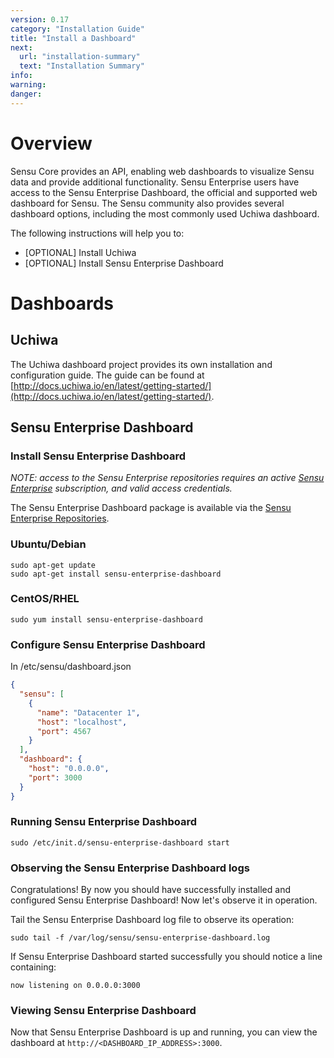 ```yaml
---
version: 0.17
category: "Installation Guide"
title: "Install a Dashboard"
next:
  url: "installation-summary"
  text: "Installation Summary"
info:
warning:
danger:
---
```


# Overview

Sensu Core provides an API, enabling web dashboards to visualize Sensu data and provide additional functionality. Sensu Enterprise users have access to the Sensu Enterprise Dashboard, the official and supported web dashboard for Sensu. The Sensu community also provides several dashboard options, including the most commonly used Uchiwa dashboard.

The following instructions will help you to:

- [OPTIONAL] Install Uchiwa
- [OPTIONAL] Install Sensu Enterprise Dashboard

# Dashboards

## Uchiwa

The Uchiwa dashboard project provides its own installation and configuration guide. The guide can be found at [http://docs.uchiwa.io/en/latest/getting-started/](http://docs.uchiwa.io/en/latest/getting-started/).

## Sensu Enterprise Dashboard

### Install Sensu Enterprise Dashboard

_NOTE: access to the Sensu Enterprise repositories requires an active [Sensu Enterprise](http://sensuapp.org/enterprise#pricing) subscription, and valid access credentials._

The Sensu Enterprise Dashboard package is available via the [Sensu Enterprise Repositories](install-repositories#enterprise-installation).

### Ubuntu/Debian

~~~ shell
sudo apt-get update
sudo apt-get install sensu-enterprise-dashboard
~~~

### CentOS/RHEL

~~~ shell
sudo yum install sensu-enterprise-dashboard
~~~

### Configure Sensu Enterprise Dashboard
In /etc/sensu/dashboard.json

~~~ json
{
  "sensu": [
    {
      "name": "Datacenter 1",
      "host": "localhost",
      "port": 4567
    }
  ],
  "dashboard": {
    "host": "0.0.0.0",
    "port": 3000
  }
}
~~~

### Running Sensu Enterprise Dashboard

~~~ shell
sudo /etc/init.d/sensu-enterprise-dashboard start
~~~

### Observing the Sensu Enterprise Dashboard logs

Congratulations! By now you should have successfully installed and configured Sensu Enterprise Dashboard! Now let's observe it in operation.

Tail the Sensu Enterprise Dashboard log file to observe its operation:

~~~ shell
sudo tail -f /var/log/sensu/sensu-enterprise-dashboard.log
~~~

If Sensu Enterprise Dashboard started successfully you should notice a line containing:

~~~
now listening on 0.0.0.0:3000
~~~

### Viewing Sensu Enterprise Dashboard

Now that Sensu Enterprise Dashboard is up and running, you can view the dashboard at `http://<DASHBOARD_IP_ADDRESS>:3000`.
